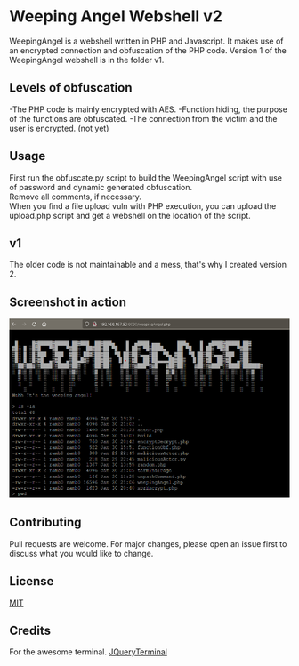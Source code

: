 # Weeping Angel Webshell v2

WeepingAngel is a webshell written in PHP and Javascript. It makes use of an encrypted connection and obfuscation of the PHP code. Version 1 of the WeepingAngel webshell is in the folder v1.

## Levels of obfuscation
-The PHP code is mainly encrypted with AES.
-Function hiding, the purpose of the functions are obfuscated.
-The connection from the victim and the user is encrypted. (not yet)  

## Usage
First run the obfuscate.py script to build the WeepingAngel script with use of password and dynamic generated obfuscation.  
Remove all comments, if necessary.  
When you find a file upload vuln with PHP execution, you can upload the upload.php script and get a webshell on the location of the script.  

## v1
The older code is not maintainable and a mess, that's why I created version 2.

## Screenshot in action
![Screenshot](/weepingAngel_screenshot.png)

## Contributing
Pull requests are welcome. For major changes, please open an issue first to discuss what you would like to change.

## License
[MIT](https://choosealicense.com/licenses/mit/)

## Credits
For the awesome terminal. [JQueryTerminal](https://terminal.jcubic.pl/)
